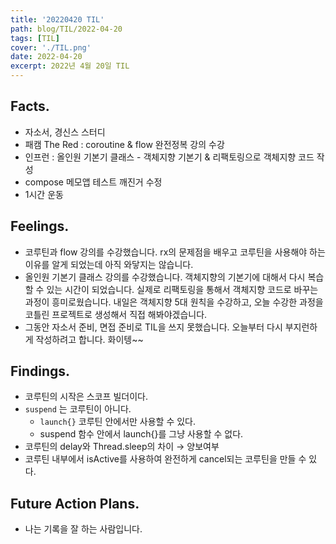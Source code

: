 ```yaml
---
title: '20220420 TIL'
path: blog/TIL/2022-04-20
tags: [TIL]
cover: './TIL.png'
date: 2022-04-20
excerpt: 2022년 4월 20일 TIL
---
```


## Facts.

- 자소서, 경신스 스터디
- 패캠 The Red : coroutine & flow 완전정복 강의 수강
- 인프런 : 올인원 기본기 클래스 - 객체지향 기본기 & 리팩토링으로 객체지향 코드 작성
- compose 메모앱 테스트 깨진거 수정
- 1시간 운동

## Feelings.

- 코루틴과 flow 강의를 수강했습니다. rx의 문제점을 배우고 코루틴을 사용해야 하는 이유를 알게 되었는데 아직 와닿지는 않습니다.
- 올인원 기본기 클래스 강의를 수강했습니다. 객체지향의 기본기에 대해서 다시 복습할 수 있는 시간이 되었습니다. 실제로 리팩토링을 통해서 객체지향 코드로 바꾸는 과정이 흥미로웠습니다. 내일은 객체지향 5대 원칙을 수강하고, 오늘 수강한 과정을 코틀린 프로젝트로 생성해서 직접 해봐야겠습니다.
- 그동안 자소서 준비, 면접 준비로 TIL을 쓰지 못했습니다. 오늘부터 다시 부지런하게 작성하려고 합니다. 화이텡~~

## Findings.

- 코루틴의 시작은 스코프 빌더이다.
- `suspend` 는 코루틴이 아니다.
  - `launch{}` 코루틴 안에서만 사용할 수 있다.
  - suspend 함수 안에서 launch{}를 그냥 사용할 수 없다.
- 코루틴의 delay와 Thread.sleep의 차이 → 양보여부
- 코루틴 내부에서 isActive를 사용하여 완전하게 cancel되는 코루틴을 만들 수 있다.

## Future Action Plans.

- 나는 기록을 잘 하는 사람입니다.
